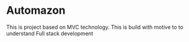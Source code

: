# Automazon
This is project based on MVC technology. This is build with motive to to understand Full stack development
